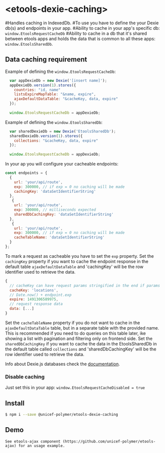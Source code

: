 # \<etools-dexie-caching\>

#Handles caching in IndexedDb.
#To use you have to define the your Dexie db(s) and endpoints in your app.
#Ability to cache in your app's specific db: `window.EtoolsRequestCacheDb`
#Ability to cache in a db that it's shared between etools apps and holds the data that is common to all these apps: `window.EtoolsSharedDb`.

## Data caching requirement

Example of defining the `window.EtoolsRequestCacheDb`:

```javascript
  var appDexieDb = new Dexie('[insert name]');
  appDexieDb.version(1).stores({
    countries: "id, name"
    listsExpireMapTable: "&name, expire",
    ajaxDefaultDataTable: "&cacheKey, data, expire"
  });
  
  window.EtoolsRequestCacheDb = appDexieDb;
```

Example of defining the `window.EtoolsSharedDb`:
```javascript
  var sharedDexieDb = new Dexie('EtoolsSharedDb');
  sharedDexieDb.version(1).stores({
    collections: "&cacheKey, data, expire"
  });
  
  window.EtoolsRequestCacheDb = appDexieDb;
```


In your ap you will configure your cacheable endpoints:
```javascript
const endpoints = {
  {
    url: 'your/api/route',
    exp: 300000, // if exp = 0 no caching will be made
    cachingKey: 'dataSetIdentifierString'
  },
   {
    url: 'your/api/route',
    exp: 300000, // milliseconds expected
    sharedDbCachingKey: 'dataSetIdentifierString'
  },
   {
    url: 'your/api/route',
    exp: 300000, // if exp = 0 no caching will be made
    cacheTableName: 'dataSetIdentifierString'
  }
};
```

To mark a request as cacheable you have to set the `exp` property.
Set the `cachingKey` property if you want to cache the endpoint response in the default table `ajaxDefaultDataTable` and 'cachingKey' will be the row identifier used to retrieve the data.
```javascript
{
  // cacheKey can have request params stringified in the end if params were provided in sendRequest options
  cacheKey: 'locations',
  // Date.now() + endpoint.exp
  expire: 1491306589975,
  // request response data
  data: [...]
}
```
Set the `cacheTableName` property if you do not want to cache in the `ajaxDefaultDataTable` table, but in a separate table with the provided name.
This is recommended if you need to do queries on this table later, ike showing a list with pagination and filtering only on frontend side.
Set the  `sharedDbCachingKey` if you want to cache the data in the EtoolsSharedDb in the default table called `collections` and 'sharedDbCachingKey' will be the row identifier used to retrieve the data.


Info about Dexie.js databases check the [documentation](http://dexie.org/).

### Disable caching

Just set this in your app: `window.EtoolsRequestCacheDisabled = true`


## Install

```bash
$ npm i --save @unicef-polymer/etools-dexie-caching
```

## Demo

```
See etools-ajax component (https://github.com/unicef-polymer/etools-ajax) for an usage example.
```


